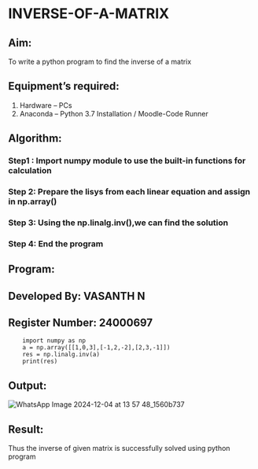 # INVERSE-OF-A-MATRIX
## Aim:
To write a python program to find the inverse of a matrix
## Equipment’s required:
1. 	Hardware – PCs
2. 	Anaconda – Python 3.7 Installation / Moodle-Code Runner
## Algorithm:
### Step1 : Import numpy module to use the built-in functions for calculation
### Step 2: Prepare the lisys from each linear equation and assign in np.array()
### Step 3: Using the np.linalg.inv(),we can find the solution
### Step 4: End the program
## Program:
## Developed By: VASANTH N
## Register Number: 24000697
        import numpy as np
        a = np.array([[1,0,3],[-1,2,-2],[2,3,-1]])
        res = np.linalg.inv(a)
        print(res)
## Output:
![WhatsApp Image 2024-12-04 at 13 57 48_1560b737](https://github.com/user-attachments/assets/8a841cd4-6d8a-4124-a6f4-5e4a2f643233)

## Result:
Thus the inverse of given matrix is successfully solved using python program

